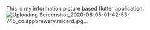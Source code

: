 This is my information picture based flutter application.
![Uploading Screenshot_2020-08-05-01-42-53-745_co.appbrewery.micard.jpg…]()

